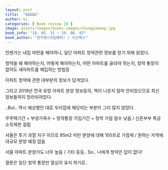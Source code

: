```yaml
---
layout: post
title:  "bbbbb"
author: kj
categories: [ Book review 19 ]
image: assets/images/books-images/chungyakmap.jpg
book_info: "19. 05. 31 ~ 19. 06. 07"
book_author: "정지영(아임해피) / 다산북스"
---
```

언젠가는 내집 마련을 해야하니, 일단 아파트 청약관련 정보를 얻기 위해 읽었다.

청약을 왜 해야하는지, 어떻게 해야하는지, 어떤 아파트를 골라야 하는지, 청약 통장이 없어도 새아파트를 매입하는 방법등

아파트 청약에 관한 대부분의 정보가 담겨있다.

그리고 2019년 전국 유망 아파트 분양 정보등의, 책이 나온지 얼마 안되었으므로 최신 정보들까지 망라되어있다.

..But.. 역시 예상했던 대로 우리집에 해당되는 부분이 그리 많지 않았다.

무주택기간 + 부양가족수 + 청약통장 가입기간 = 청약 가점 점수 낮음 / 신혼부부 특공 소득제한 걸림

서울은 투기 과열 지구 이므로 85m2 미만 분양에 대해 100프로 가점제 / 원하는 지역에 대규모 분양 예정 없음

서울 아파트 분양가도 너무 높음 / 기타 등등.. So.. 나에게 청약은 답이 없다!

결론은 일단 청약 통장만 열심히 유지 하기로..






